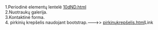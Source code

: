 

1.Periodinė elementų lentelė [10dND.html](https://htmlpreview.github.io/?https://github.com/GiedriusKazlauskas/JS-23-01-09/blob/master/ND/10dND.html)<br>
2.Nuotraukų galerija.<br>
3.Kontaktinė forma.<br>
4. pirkinių krepšelis naudojant bootstrap.--->><a> [pirkinųkrepšelis.html](https://htmlpreview.github.io/?https://github.com/GiedriusKazlauskas/JS-23-01-09/blob/master/ND/bootstrap%20karkaso%20uzduotis/pirkin%C5%B3krep%C5%A1elis.html)Link</a>
